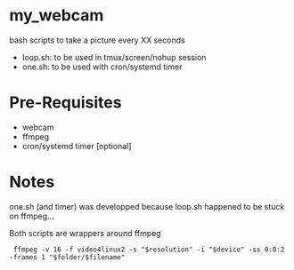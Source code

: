 # my_webcam

bash scripts to take a picture every XX seconds

  * loop.sh: to be used in tmux/screen/nohup session
  * one.sh: to be used with cron/systemd timer

# Pre-Requisites

  * webcam
  * ffmpeg
  * cron/systemd timer [optional]

# Notes

one.sh (and timer) was developped because loop.sh happened to be stuck on ffmpeg...

Both scripts are wrappers around ffmpeg
```Shell
 ffmpeg -v 16 -f video4linux2 -s "$resolution" -i "$device" -ss 0:0:2 -frames 1 "$folder/$filename"
```


